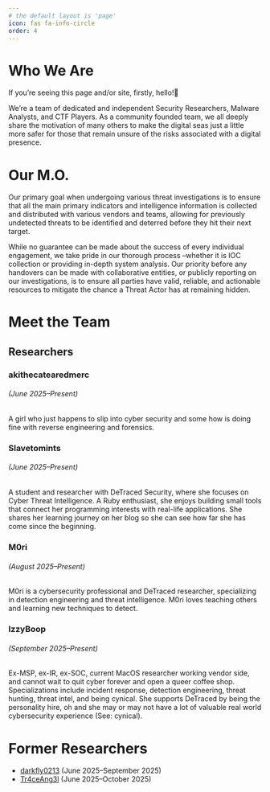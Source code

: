 ```yaml
---
# the default layout is 'page'
icon: fas fa-info-circle
order: 4
---
```


# Who We Are
If you’re seeing this page and/or site, firstly, hello!👋

We’re a team of dedicated and independent Security Researchers, Malware Analysts, and CTF Players. As a community founded team, we all deeply share the motivation of many others to make the digital seas just a little more safer for those that remain unsure of the risks associated with a digital presence.

# Our M.O.
Our primary goal when undergoing various threat investigations is to ensure that all the main primary indicators and intelligence information is collected and distributed with various vendors and teams, allowing for previously undetected threats to be identified and deterred before they hit their next target.

While no guarantee can be made about the success of every individual engagement, we take pride in our thorough process –whether it is IOC collection or providing in-depth system analysis. Our priority before any handovers can be made with collaborative entities, or publicly reporting on our investigations, is to ensure all parties have valid, reliable, and actionable resources to mitigate the chance a Threat Actor has at remaining hidden.

# Meet the Team
## Researchers
### akithecatearedmerc
###### *(June 2025–Present)*
A girl who just happens to slip into cyber security and some how is doing fine with reverse engineering and forensics.

### Slavetomints
###### *(June 2025–Present)*
A student and researcher with DeTraced Security, where she focuses on Cyber Threat Intelligence. A Ruby enthusiast, she enjoys building small tools that connect her programming interests with real-life applications. She shares her learning journey on her blog so she can see how far she has come since the beginning.

### M0ri
###### *(August 2025–Present)*
M0ri is a cybersecurity professional and DeTraced researcher, specializing in detection engineering and threat intelligence. M0ri loves teaching others and learning new techniques to detect. 

### IzzyBoop
###### *(September 2025–Present)*
Ex-MSP, ex-IR, ex-SOC, current MacOS researcher working vendor side, and cannot wait to quit cyber forever and open a queer coffee shop. Specializations include incident response, detection engineering, threat hunting, threat intel, and being cynical. She supports DeTraced by being the personality hire, oh and she may or may not have a lot of valuable real world cybersecurity experience (See: cynical). 

# Former Researchers
- [darkfly0213](https://github.com/darkfly0213) (June 2025–September 2025)
- [Tr4ceAng3l](https://ashleyxir.xyz) (June 2025–October 2025)